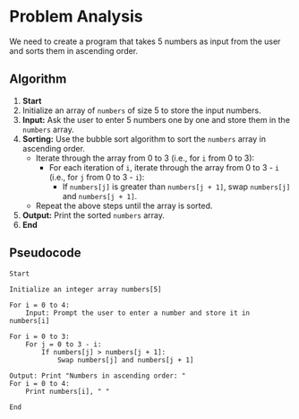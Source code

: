 # Problem Analysis

We need to create a program that takes 5 numbers as input from the user and sorts them in ascending order.

## Algorithm

1. **Start**
2. Initialize an array of `numbers` of size 5 to store the input numbers.
3. **Input:** Ask the user to enter 5 numbers one by one and store them in the `numbers` array.
4. **Sorting:** Use the bubble sort algorithm to sort the `numbers` array in ascending order.
   - Iterate through the array from 0 to 3 (i.e., for `i` from 0 to 3):
     - For each iteration of `i`, iterate through the array from 0 to 3 - `i` (i.e., for `j` from 0 to 3 - `i`):
       - If `numbers[j]` is greater than `numbers[j + 1]`, swap `numbers[j]` and `numbers[j + 1]`.
   - Repeat the above steps until the array is sorted.
5. **Output:** Print the sorted `numbers` array.
6. **End**

## Pseudocode

```plaintext
Start

Initialize an integer array numbers[5]

For i = 0 to 4:
    Input: Prompt the user to enter a number and store it in numbers[i]

For i = 0 to 3:
    For j = 0 to 3 - i:
        If numbers[j] > numbers[j + 1]:
            Swap numbers[j] and numbers[j + 1]

Output: Print "Numbers in ascending order: "
For i = 0 to 4:
    Print numbers[i], " "

End
```
